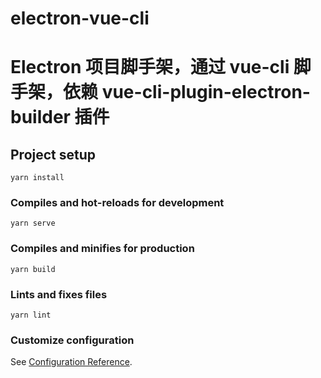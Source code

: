 # electron-vue-cli

# Electron 项目脚手架，通过 vue-cli 脚手架，依赖 vue-cli-plugin-electron-builder 插件

## Project setup

```
yarn install
```

### Compiles and hot-reloads for development

```
yarn serve
```

### Compiles and minifies for production

```
yarn build
```

### Lints and fixes files

```
yarn lint
```

### Customize configuration

See [Configuration Reference](https://cli.vuejs.org/config/).
